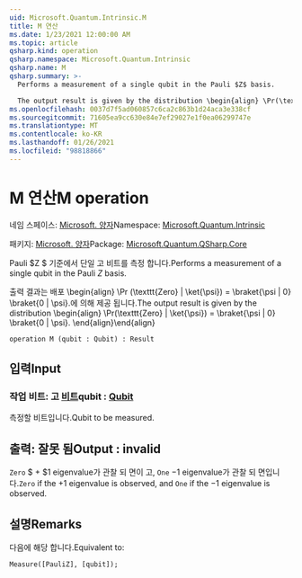 ```yaml
---
uid: Microsoft.Quantum.Intrinsic.M
title: M 연산
ms.date: 1/23/2021 12:00:00 AM
ms.topic: article
qsharp.kind: operation
qsharp.namespace: Microsoft.Quantum.Intrinsic
qsharp.name: M
qsharp.summary: >-
  Performs a measurement of a single qubit in the Pauli $Z$ basis.

  The output result is given by the distribution \begin{align} \Pr(\texttt{Zero} | \ket{\psi}) = \braket{\psi | 0} \braket{0 | \psi}. \end{align}
ms.openlocfilehash: 0037d7f5ad060857c6ca2c863b1d24aca3e338cf
ms.sourcegitcommit: 71605ea9cc630e84e7ef29027e1f0ea06299747e
ms.translationtype: MT
ms.contentlocale: ko-KR
ms.lasthandoff: 01/26/2021
ms.locfileid: "98818866"
---
```

# <a name="m-operation"></a><span data-ttu-id="12fcc-102">M 연산</span><span class="sxs-lookup"><span data-stu-id="12fcc-102">M operation</span></span>

<span data-ttu-id="12fcc-103">네임 스페이스: [Microsoft. 양자](xref:Microsoft.Quantum.Intrinsic)</span><span class="sxs-lookup"><span data-stu-id="12fcc-103">Namespace: [Microsoft.Quantum.Intrinsic](xref:Microsoft.Quantum.Intrinsic)</span></span>

<span data-ttu-id="12fcc-104">패키지: [Microsoft. 양자](https://nuget.org/packages/Microsoft.Quantum.QSharp.Core)</span><span class="sxs-lookup"><span data-stu-id="12fcc-104">Package: [Microsoft.Quantum.QSharp.Core](https://nuget.org/packages/Microsoft.Quantum.QSharp.Core)</span></span>


<span data-ttu-id="12fcc-105">Pauli $Z $ 기준에서 단일 고 비트를 측정 합니다.</span><span class="sxs-lookup"><span data-stu-id="12fcc-105">Performs a measurement of a single qubit in the Pauli $Z$ basis.</span></span>

<span data-ttu-id="12fcc-106">출력 결과는 배포 \begin{align} \Pr (\texttt{Zero} | \ket{\psi}) = \braket{\psi | 0} \braket{0 | \psi}.에 의해 제공 됩니다.</span><span class="sxs-lookup"><span data-stu-id="12fcc-106">The output result is given by the distribution \begin{align} \Pr(\texttt{Zero} | \ket{\psi}) = \braket{\psi | 0} \braket{0 | \psi}.</span></span>
<span data-ttu-id="12fcc-107">\end{align}</span><span class="sxs-lookup"><span data-stu-id="12fcc-107">\end{align}</span></span>

```qsharp
operation M (qubit : Qubit) : Result
```


## <a name="input"></a><span data-ttu-id="12fcc-108">입력</span><span class="sxs-lookup"><span data-stu-id="12fcc-108">Input</span></span>

### <a name="qubit--qubit"></a><span data-ttu-id="12fcc-109">작업 비트: 고 [비트](xref:microsoft.quantum.lang-ref.qubit)</span><span class="sxs-lookup"><span data-stu-id="12fcc-109">qubit : [Qubit](xref:microsoft.quantum.lang-ref.qubit)</span></span>

<span data-ttu-id="12fcc-110">측정할 비트입니다.</span><span class="sxs-lookup"><span data-stu-id="12fcc-110">Qubit to be measured.</span></span>



## <a name="output--__invalidresult__"></a><span data-ttu-id="12fcc-111">출력: __잘못 <Result> 됨__</span><span class="sxs-lookup"><span data-stu-id="12fcc-111">Output : __invalid<Result>__</span></span>

<span data-ttu-id="12fcc-112">`Zero` $ + $1 eigenvalue가 관찰 되 면이 고, `One` $-$1 eigenvalue가 관찰 되 면입니다.</span><span class="sxs-lookup"><span data-stu-id="12fcc-112">`Zero` if the $+1$ eigenvalue is observed, and `One` if the $-1$ eigenvalue is observed.</span></span>

## <a name="remarks"></a><span data-ttu-id="12fcc-113">설명</span><span class="sxs-lookup"><span data-stu-id="12fcc-113">Remarks</span></span>

<span data-ttu-id="12fcc-114">다음에 해당 합니다.</span><span class="sxs-lookup"><span data-stu-id="12fcc-114">Equivalent to:</span></span>

```qsharp
Measure([PauliZ], [qubit]);
```